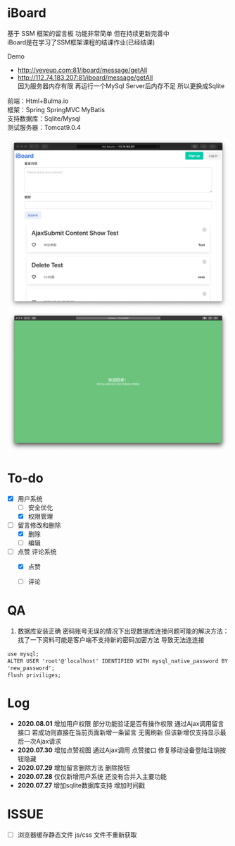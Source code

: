 # iBoard

基于 SSM 框架的留言板 功能非常简单 但在持续更新完善中<br>
iBoard是在学习了SSM框架课程的结课作业(已经结课)

Demo
+ http://veveup.com:81/iboard/message/getAll
+ http://112.74.183.207:81/iboard/message/getAll <br>
因为服务器内存有限 再运行一个MySql Server后内存不足 所以更换成Sqlite

前端：Html+Bulma.io<br>
框架：Spring SpringMVC MyBatis<br>
支持数据库：Sqlite/Mysql<br>
测试服务器：Tomcat9.0.4<br>


![img](./img/demo9.png)
![img](./img/demo4.png)

# To-do
 - [x] 用户系统
    - [ ] 安全优化
    - [x] 权限管理
 - [ ] 留言修改和删除
    - [x] 删除
    - [ ] 编辑
 - [ ] 点赞 评论系统
    - [x] 点赞
    - [ ] 评论
 
 
 # QA
 1. 数据库安装正确 密码账号无误的情况下出现数据库连接问题可能的解决方法：<br>
 找了一下资料可能是客户端不支持新的密码加密方法 导致无法连连接
 ```mysql
use mysql;
ALTER USER 'root'@'localhost' IDENTIFIED WITH mysql_native_password BY 'new_password';
flush priviliges;
```


# Log
+ **2020.08.01** 增加用户权限 部分功能验证是否有操作权限 通过Ajax调用留言接口 若成功则直接在当前页面新增一条留言 无需刷新 但该新增仅支持显示最后一次Ajax请求
+ **2020.07.30** 增加点赞视图 通过Ajax调用 点赞接口  修复移动设备登陆注销按钮隐藏
+ **2020.07.29** 增加留言删除方法 删除按钮
+ **2020.07.28** 仅仅新增用户系统 还没有合并入主要功能
+ **2020.07.27** 增加sqlite数据库支持 增加时间戳

# ISSUE
- [ ] 浏览器缓存静态文件 js/css 文件不重新获取 